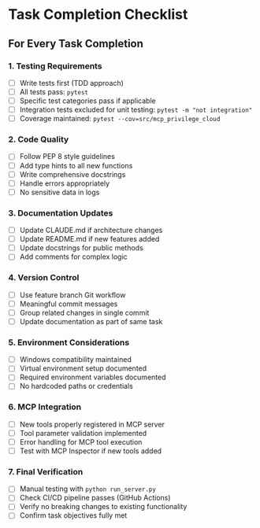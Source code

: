 # Task Completion Checklist

## For Every Task Completion

### 1. Testing Requirements
- [ ] Write tests first (TDD approach)
- [ ] All tests pass: `pytest`
- [ ] Specific test categories pass if applicable
- [ ] Integration tests excluded for unit testing: `pytest -m "not integration"`
- [ ] Coverage maintained: `pytest --cov=src/mcp_privilege_cloud`

### 2. Code Quality
- [ ] Follow PEP 8 style guidelines
- [ ] Add type hints to all new functions
- [ ] Write comprehensive docstrings
- [ ] Handle errors appropriately
- [ ] No sensitive data in logs

### 3. Documentation Updates
- [ ] Update CLAUDE.md if architecture changes
- [ ] Update README.md if new features added
- [ ] Update docstrings for public methods
- [ ] Add comments for complex logic

### 4. Version Control
- [ ] Use feature branch Git workflow
- [ ] Meaningful commit messages
- [ ] Group related changes in single commit
- [ ] Update documentation as part of same task

### 5. Environment Considerations
- [ ] Windows compatibility maintained
- [ ] Virtual environment setup documented
- [ ] Required environment variables documented
- [ ] No hardcoded paths or credentials

### 6. MCP Integration
- [ ] New tools properly registered in MCP server
- [ ] Tool parameter validation implemented
- [ ] Error handling for MCP tool execution
- [ ] Test with MCP Inspector if new tools added

### 7. Final Verification
- [ ] Manual testing with `python run_server.py`
- [ ] Check CI/CD pipeline passes (GitHub Actions)
- [ ] Verify no breaking changes to existing functionality
- [ ] Confirm task objectives fully met